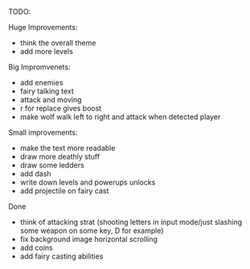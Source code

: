 TODO:

Huge Improvements:
- think the overall theme
- add more levels

Big Impromvenets:
- add enemies
- fairy talking text
- attack and moving
- r for replace gives boost
- make wolf walk left to right and attack when detected player

Small improvements:
- make the text more readable
- draw more deathly stuff
- draw some ledders
- add dash
- write down levels and powerups unlocks
- add projectile on fairy cast

Done
- think of attacking strat (shooting letters in input mode/just slashing some weapon on some key, D for example)
- fix background image horizontal scrolling
- add coins
- add fairy casting abilities
